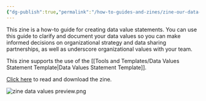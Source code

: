 ```yaml
---
{"dg-publish":true,"permalink":"/how-to-guides-and-zines/zine-our-data-our-values/"}
---
```



This zine is a how-to guide for creating data value statements. You can use this guide to clarify and document your data values so you can make informed decisions on organizational strategy and data sharing partnerships, as well as underscore organizational values with your team.

  

This zine supports the use of the [[Tools and Templates/Data Values Statement Template\|Data Values Statement Template]].

  
[Click here](https://zenodo.org/records/15285175) to read and download the zine.

![zine data values preview.png](/img/user/Photos%20for%20Resource%20Library/zine%20data%20values%20preview.png)